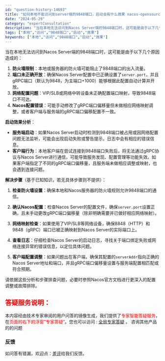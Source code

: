```yaml
---
id: "question-history-14693"
title: "如何本地不能访问到server端的9848端口，启动会有什么效果 nacos-opensource"
date: "2024-05-29"
category: "expertConsultation"
description: "当在本地无法访问到Nacos Server端的9848端口时，这可能是由于以下几个原因造成的：1. **防火墙限制**：本地或服务器的防火墙可能阻止了9848端口的出入流量。2. **端口未正确开放**：确保Nacos Server配置中已正确设置了`server.port`，并且gRPC端口（默认"
tags: ["本地","访问","9848端口","启动","效果"]
keywords: ["本地","访问","9848端口","启动","效果"]
---
```


当在本地无法访问到Nacos Server端的9848端口时，这可能是由于以下几个原因造成的：

1. **防火墙限制**：本地或服务器的防火墙可能阻止了9848端口的出入流量。
2. **端口未正确开放**：确保Nacos Server配置中已正确设置了`server.port`，并且gRPC端口（默认为9848，为主端口+1000）能够根据此配置自动计算并开放。
3. **网络配置问题**：VIP/SLB或网络中转设备未正确配置端口映射，导致9848端口不可达。
4. **Nacos配置错误**：可能手动修改了gRPC端口偏移量但未做相应网络映射调整，或者客户端与服务端的gRPC端口偏移配置不一致。

**启动效果分析**：

- **服务端启动**：如果Nacos Server启动时检测到9848端口被占用或因网络配置问题无法监听，可能会出现启动失败或警告提示，日志中会有相应的错误信息。
- **客户端行为**：本地客户端在尝试连接到9848端口失败后，将无法通过gRPC协议与Nacos Server进行通信，可能导致服务发现、配置管理等功能失效。如果客户端指定了不同的gRPC端口偏移量，且服务端未做相应调整或映射，也会遇到连接问题。

**解决步骤**（基于已知知识，若无具体步骤则不提供）：

1. **检查防火墙设置**：确保本地和Nacos服务器的防火墙规则允许9848端口的通信。
   
2. **确认Nacos配置**：检查Nacos Server的配置文件，确保`server.port`设置正确，且未手动更改gRPC端口偏移量（除非明确需要并已做好相应网络映射）。
   
3. **网络映射检查**：如果使用了VIP/SLB等网络设备，确保8848（HTTP）和9848（gRPC）端口已被正确映射到Nacos Server的实际端口上。
   
4. **查看日志**：仔细检查Nacos Server的启动日志，寻找关于端口绑定失败或网络连接异常的错误信息，以定位具体问题。

5. **客户端配置调整**：如果问题出在客户端，确保其配置的`serverAddr`指向正确的Nacos Server地址和端口，并且gRPC端口偏移量设置与服务端配置相匹配或符合预期。

请依据这些分析和步骤排查问题，必要时参照Nacos官方文档进行更深入的配置调整或故障排除。
## <font color="#FF0000">答疑服务说明：</font> 

本内容经由技术专家审阅的用户问答的镜像生成，我们提供了<font color="#FF0000">专家智能答疑服务</font>，在<font color="#FF0000">页面的右下的浮窗”专家答疑“</font>。您也可以访问 : [全局专家答疑](https://opensource.alibaba.com/chatBot) 。 咨询其他产品的的问题

### 反馈
如问答有错漏，欢迎点：[差评](https://ai.nacos.io/user/feedbackByEnhancerGradePOJOID?enhancerGradePOJOId=14714)给我们反馈。
